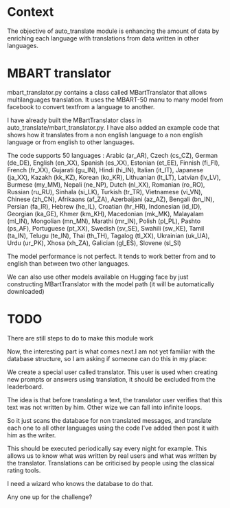 # Context

The objective of auto_translate module is enhancing the amount of data by
enriching each language with translations from data written in other languages.

# MBART translator

mbart_translator.py contains a class called MBartTranslator that allows
multilanguages translation. It uses the MBART-50 manu to many model from
facebook to convert textfrom a language to another.

I have already built the MBartTranslator class in
auto_translate/mbart_translator.py. I have also added an example code that shows
how it translates from a non english language to a non english language or from
english to other languages.

The code supports 50 languages : Arabic (ar_AR), Czech (cs_CZ), German (de_DE),
English (en_XX), Spanish (es_XX), Estonian (et_EE), Finnish (fi_FI), French
(fr_XX), Gujarati (gu_IN), Hindi (hi_IN), Italian (it_IT), Japanese (ja_XX),
Kazakh (kk_KZ), Korean (ko_KR), Lithuanian (lt_LT), Latvian (lv_LV), Burmese
(my_MM), Nepali (ne_NP), Dutch (nl_XX), Romanian (ro_RO), Russian (ru_RU),
Sinhala (si_LK), Turkish (tr_TR), Vietnamese (vi_VN), Chinese (zh_CN), Afrikaans
(af_ZA), Azerbaijani (az_AZ), Bengali (bn_IN), Persian (fa_IR), Hebrew (he_IL),
Croatian (hr_HR), Indonesian (id_ID), Georgian (ka_GE), Khmer (km_KH),
Macedonian (mk_MK), Malayalam (ml_IN), Mongolian (mn_MN), Marathi (mr_IN),
Polish (pl_PL), Pashto (ps_AF), Portuguese (pt_XX), Swedish (sv_SE), Swahili
(sw_KE), Tamil (ta_IN), Telugu (te_IN), Thai (th_TH), Tagalog (tl_XX), Ukrainian
(uk_UA), Urdu (ur_PK), Xhosa (xh_ZA), Galician (gl_ES), Slovene (sl_SI)

The model performance is not perfect. It tends to work better from and to
english than between two other languages.

We can also use other models available on Hugging face by just constructing
MBartTranslator with the model path (it will be automatically downloaded)

# TODO

There are still steps to do to make this module work

Now, the interesting part is what comes next.I am not yet familiar with the
database structure, so I am asking if someone can do this in my place:

We create a special user called translator. This user is used when creating new
prompts or answers using translation, it should be excluded from the
leaderboard.

The idea is that before translating a text, the translator user verifies that
this text was not written by him. Other wize we can fall into infinite loops.

So it just scans the database for non translated messages, and translate each
one to all other languages using the code I've added then post it with him as
the writer.

This should be executed periodically say every night for example. This allows us
to know what was written by real users and what was written by the translator.
Translations can be criticised by people using the classical rating tools.

I need a wizard who knows the database to do that.

Any one up for the challenge?
